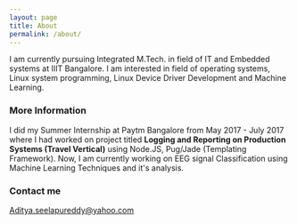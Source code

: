 ```yaml
---
layout: page
title: About
permalink: /about/
---
```


I am currently pursuing Integrated M.Tech. in field of IT and Embedded systems at IIIT Bangalore. I am interested in field of operating systems, Linux system programming, Linux Device Driver Development and Machine Learning.

### More Information

I did my Summer Internship at Paytm Bangalore from May 2017 - July 2017 where I had worked on project titled __Logging and Reporting on Production Systems (Travel Vertical)__ using Node.JS, Pug/Jade (Templating Framework). Now, I am currently working on EEG signal Classification using Machine Learning Techniques and it's analysis.

### Contact me

[Aditya.seelapureddy@yahoo.com](mailto:Aditya.seelapureddy@yahoo.com)